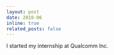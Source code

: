 ```yaml
---
layout: post
date: 2018-06
inline: true
related_posts: false
---
```


I started my internship at Qualcomm Inc.
